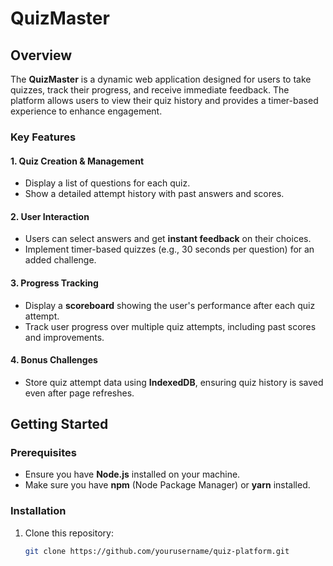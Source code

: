 # QuizMaster

## Overview

The **QuizMaster** is a dynamic web application designed for users to take quizzes, track their progress, and receive immediate feedback. The platform allows users to view their quiz history and provides a timer-based experience to enhance engagement.

### Key Features

#### **1. Quiz Creation & Management**
- Display a list of questions for each quiz.
- Show a detailed attempt history with past answers and scores.

#### **2. User Interaction**
- Users can select answers and get **instant feedback** on their choices.
- Implement timer-based quizzes (e.g., 30 seconds per question) for an added challenge.

#### **3. Progress Tracking**
- Display a **scoreboard** showing the user's performance after each quiz attempt.
- Track user progress over multiple quiz attempts, including past scores and improvements.

#### **4. Bonus Challenges**
- Store quiz attempt data using **IndexedDB**, ensuring quiz history is saved even after page refreshes.

## Getting Started

### Prerequisites

- Ensure you have **Node.js** installed on your machine.
- Make sure you have **npm** (Node Package Manager) or **yarn** installed.

### Installation

1. Clone this repository:

   ```bash
   git clone https://github.com/yourusername/quiz-platform.git
